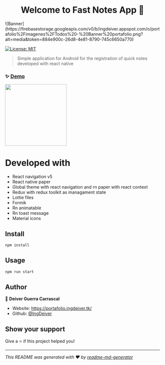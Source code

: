 <h1 align="center">Welcome to Fast Notes App 👋</h1>
![Banner](https://firebasestorage.googleapis.com/v0/b/ingdeiver.appspot.com/o/portafolio%2Fimagenes%2FTodos%20-%20Banner%20portafolio.png?alt=media&token=884e900c-26d8-4e81-8790-745c6650a770)
<p>
  <a href="#" target="_blank">
    <img alt="License: MIT" src="https://img.shields.io/badge/License-MIT-yellow.svg" />
  </a>
</p>

> Simple application for Android for the registration of quick notes developed with react native

### ✨ [Demo](https://www.youtube.com/watch?v=luZaAcWAcfA)
 <a href="https://play.google.com/store/apps/details?id=com.ingdeiver.notas">
  	<img width="200" src="https://upload.wikimedia.org/wikipedia/commons/thumb/7/78/Google_Play_Store_badge_EN.svg/1280px-Google_Play_Store_badge_EN.svg.png">
  </a>
<br/>

# Developed with
* React navigation v5
* React native paper
* Global theme with react navigation and rn paper with react context
* Redux with redux toolkit as managament state
* Lottie files
* Formik 
* Rn animatable
* Rn toast message
* Material icons

## Install

```sh
npm install
```

## Usage

```sh
npm run start
```

## Author

👤 **Deiver Guerra Carrascal**

* Website: https://portafolio.ingdeiver.tk/
* Github: [@IngDeiver](https://github.com/IngDeiver)

## Show your support

Give a ⭐️ if this project helped you!

***
_This README was generated with ❤️ by [readme-md-generator](https://github.com/kefranabg/readme-md-generator)_

